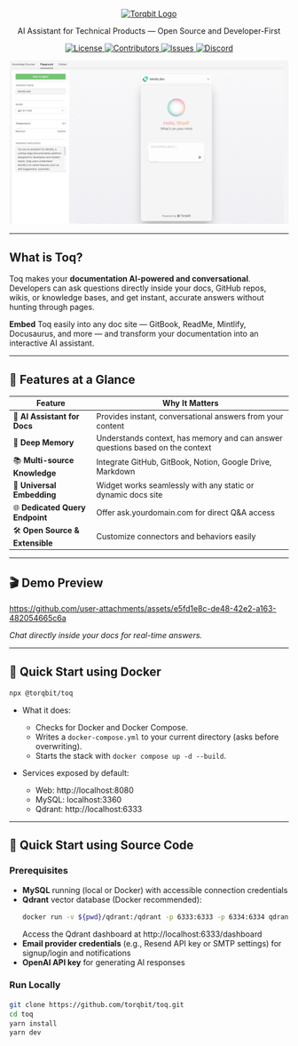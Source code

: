 <p align="center">
  <a href="https://github.com/torqbit/toq" target="_blank" rel="noopener noreferrer">
    <img src="https://cdn.torqbit.com/static/brand/toq/toq.png" alt="Torqbit Logo" width="250"/>
  </a>
</p>

<p align="center">
  AI Assistant for Technical Products — Open Source and Developer-First  
</p>

<p align="center">
  <a href="https://github.com/torqbit/toq/blob/main/LICENSE" target="_blank" rel="noopener noreferrer">
    <img src="https://img.shields.io/github/license/torqbit/toq?style=flat" alt="License"/>
  </a>
  <a href="https://github.com/torqbit/toq/graphs/contributors" target="_blank" rel="noopener noreferrer">
    <img src="https://img.shields.io/github/contributors/torqbit/toq?style=flat" alt="Contributors"/>
  </a>
  <a href="https://github.com/torqbit/toq/issues" target="_blank" rel="noopener noreferrer">
    <img src="https://img.shields.io/github/issues/torqbit/toq?style=flat" alt="Issues"/>
  </a>
  <a href="https://discord.gg/DHU38pGw7C" target="_blank" rel="noopener noreferrer">
    <img src="https://img.shields.io/badge/Discord-Community-5865F2?logo=discord&logoColor=white&style=flat" alt="Discord"/>
  </a>
</p>

<p align="center">
  <img src="screenshots/ai-assistant.png" alt="toq" width="800" style="border-radius: 4px;"/>
</p>

---

## What is Toq?

Toq makes your **documentation AI-powered and conversational**. Developers can ask questions directly inside your docs, GitHub repos, wikis, or knowledge bases, and get instant, accurate answers without hunting through pages.

**Embed** Toq easily into any doc site — GitBook, ReadMe, Mintlify, Docusaurus, and more — and transform your documentation into an interactive AI assistant.

---

## 🚀 Features at a Glance

| Feature                         | Why It Matters                                                                |
| ------------------------------- | ----------------------------------------------------------------------------- |
| 🤖 **AI Assistant for Docs**    | Provides instant, conversational answers from your content                    |
| 🔎 **Deep Memory**              | Understands context, has memory and can answer questions based on the context |
| 📚 **Multi-source Knowledge**   | Integrate GitHub, GitBook, Notion, Google Drive, Markdown                     |
| 🔗 **Universal Embedding**      | Widget works seamlessly with any static or dynamic docs site                  |
| 🌐 **Dedicated Query Endpoint** | Offer ask.yourdomain.com for direct Q&A access                                |
| 🛠 **Open Source & Extensible** | Customize connectors and behaviors easily                                     |

---

## 🎬 Demo Preview

https://github.com/user-attachments/assets/e5fd1e8c-de48-42e2-a163-482054665c6a

_Chat directly inside your docs for real-time answers._

---

## 🏁 Quick Start using Docker

```bash
npx @torqbit/toq
```

- What it does:
  - Checks for Docker and Docker Compose.
  - Writes a `docker-compose.yml` to your current directory (asks before overwriting).
  - Starts the stack with `docker compose up -d --build`.

- Services exposed by default:
  - Web: http://localhost:8080
  - MySQL: localhost:3360
  - Qdrant: http://localhost:6333

---

## 🚀 Quick Start using Source Code

### Prerequisites

- **MySQL** running (local or Docker) with accessible connection credentials
- **Qdrant** vector database (Docker recommended):
  ```bash
  docker run -v ${pwd}/qdrant:/qdrant -p 6333:6333 -p 6334:6334 qdrant/qdrant
  ```
  Access the Qdrant dashboard at http://localhost:6333/dashboard
- **Email provider credentials** (e.g., Resend API key or SMTP settings) for signup/login and notifications
- **OpenAI API key** for generating AI responses

### Run Locally

```bash
git clone https://github.com/torqbit/toq.git
cd toq
yarn install
yarn dev
```
